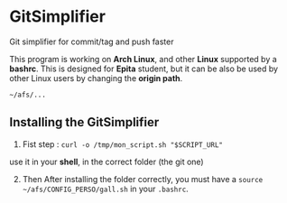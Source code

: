 # GitSimplifier

Git simplifier for commit/tag and push faster

This program is working on **Arch Linux**, and other **Linux** supported by a **bashrc**.
This is designed for **Epita** student, but it can be also be used by other Linux users by changing the **origin path**.

`~/afs/...`

## Installing the GitSimplifier


1. Fist step : `curl -o /tmp/mon_script.sh "$SCRIPT_URL"` 

use it in your **shell**, in the correct folder (the git one)

2. Then
After installing the folder correctly, you must have a `source ~/afs/CONFIG_PERSO/gall.sh` in your `.bashrc`.




